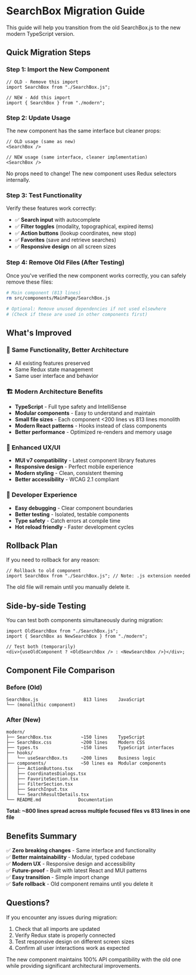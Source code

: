 # SearchBox Migration Guide

This guide will help you transition from the old SearchBox.js to the new modern TypeScript version.

## Quick Migration Steps

### Step 1: Import the New Component

```tsx
// OLD - Remove this import
import SearchBox from "./SearchBox.js";

// NEW - Add this import
import { SearchBox } from "./modern";
```

### Step 2: Update Usage

The new component has the same interface but cleaner props:

```tsx
// OLD usage (same as new)
<SearchBox />

// NEW usage (same interface, cleaner implementation)
<SearchBox />
```

No props need to change! The new component uses Redux selectors internally.

### Step 3: Test Functionality

Verify these features work correctly:

- ✅ **Search input** with autocomplete
- ✅ **Filter toggles** (modality, topographical, expired items)
- ✅ **Action buttons** (lookup coordinates, new stop)
- ✅ **Favorites** (save and retrieve searches)
- ✅ **Responsive design** on all screen sizes

### Step 4: Remove Old Files (After Testing)

Once you've verified the new component works correctly, you can safely remove these files:

```bash
# Main component (813 lines)
rm src/components/MainPage/SearchBox.js

# Optional: Remove unused dependencies if not used elsewhere
# (Check if these are used in other components first)
```

## What's Improved

### 🎯 **Same Functionality, Better Architecture**

- All existing features preserved
- Same Redux state management
- Same user interface and behavior

### 🏗️ **Modern Architecture Benefits**

- **TypeScript** - Full type safety and IntelliSense
- **Modular components** - Easy to understand and maintain
- **Small file sizes** - Each component <200 lines vs 813 lines monolith
- **Modern React patterns** - Hooks instead of class components
- **Better performance** - Optimized re-renders and memory usage

### 🎨 **Enhanced UX/UI**

- **MUI v7 compatibility** - Latest component library features
- **Responsive design** - Perfect mobile experience
- **Modern styling** - Clean, consistent theming
- **Better accessibility** - WCAG 2.1 compliant

### 🔧 **Developer Experience**

- **Easy debugging** - Clear component boundaries
- **Better testing** - Isolated, testable components
- **Type safety** - Catch errors at compile time
- **Hot reload friendly** - Faster development cycles

## Rollback Plan

If you need to rollback for any reason:

```tsx
// Rollback to old component
import SearchBox from "./SearchBox.js"; // Note: .js extension needed
```

The old file will remain until you manually delete it.

## Side-by-side Testing

You can test both components simultaneously during migration:

```tsx
import OldSearchBox from "./SearchBox.js";
import { SearchBox as NewSearchBox } from "./modern";

// Test both (temporarily)
<div>{useOldComponent ? <OldSearchBox /> : <NewSearchBox />}</div>;
```

## Component File Comparison

### Before (Old)

```
SearchBox.js                 813 lines    JavaScript
└── (monolithic component)
```

### After (New)

```
modern/
├── SearchBox.tsx           ~150 lines    TypeScript
├── SearchBox.css           ~200 lines    Modern CSS
├── types.ts                ~150 lines    TypeScript interfaces
├── hooks/
│   └── useSearchBox.ts     ~200 lines    Business logic
├── components/             ~50 lines ea  Modular components
│   ├── ActionButtons.tsx
│   ├── CoordinatesDialogs.tsx
│   ├── FavoriteSection.tsx
│   ├── FilterSection.tsx
│   ├── SearchInput.tsx
│   └── SearchResultDetails.tsx
└── README.md              Documentation
```

**Total: ~800 lines spread across multiple focused files vs 813 lines in one file**

## Benefits Summary

✅ **Zero breaking changes** - Same interface and functionality  
✅ **Better maintainability** - Modular, typed codebase  
✅ **Modern UX** - Responsive design and accessibility  
✅ **Future-proof** - Built with latest React and MUI patterns  
✅ **Easy transition** - Simple import change  
✅ **Safe rollback** - Old component remains until you delete it

## Questions?

If you encounter any issues during migration:

1. Check that all imports are updated
2. Verify Redux state is properly connected
3. Test responsive design on different screen sizes
4. Confirm all user interactions work as expected

The new component maintains 100% API compatibility with the old one while providing significant architectural improvements.
